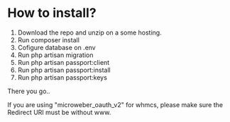 # How to install?

1. Download the repo and unzip on a some hosting.
2. Run composer install
3. Cofigure database on .env
4. Run php artisan migration
5. Run php artisan passport:client
6. Run php artisan passport:install
7. Run php artisan passport:keys

There you go..

If you are using "microweber_oauth_v2" for whmcs, please make sure the Redirect URI must be without www. 

